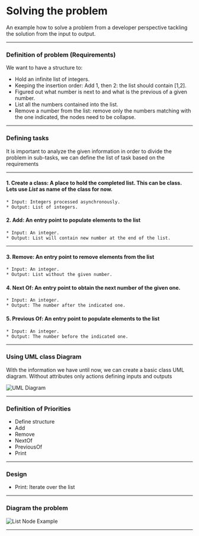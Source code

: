 

# Solving the problem

An example how to solve a problem from a developer perspective tackling the solution from the input to output.


---

### Definition of problem (Requirements)
We want to have a structure to:
* Hold an infinite list of integers.
* Keeping the insertion order: Add 1, then 2: the list should contain [1,2].
* Figured out what number is next to and what is the previous of a given number.
* List all the numbers contained into the list.
* Remove a number from the list: remove only the numbers matching with the one indicated, the 
nodes need to be collapse.

___

### Defining tasks

It is important to analyze the given information in order to divide the problem in sub-tasks, 
we can define the list of task based on the requirements

---

#### 1. Create a class: A place to hold the completed list. This can be class. Lets use _List_ as name of the class for now.

    * Input: Integers processed asynchronously.
    * Output: List of integers.

#### 2. Add: An entry point to populate elements to the list

    * Input: An integer.
    * Output: List will contain new number at the end of the list.
     
---

#### 3. Remove: An entry point to remove elements from the list

    * Input: An integer.
    * Output: List without the given number.

#### 4. Next Of: An entry point to obtain the next number of the given one.

    * Input: An integer.
    * Output: The number after the indicated one.

#### 5. Previous Of: An entry point to populate elements to the list

    * Input: An integer.
    * Output: The number before the indicated one.

---

### Using UML class Diagram
With the information we have until now, we can create a basic class UML diagram. Without attributes only actions defining inputs and outputs

![UML Diagram](https://drive.google.com/uc?export=view&id=1nYFmzFhnHJqGcTDacCTXMlc2ZdzJIMr5)

---

### Definition of Priorities
* Define structure
* Add
* Remove
* NextOf
* PreviousOf
* Print

---

### Design
* Print: Iterate over the list 

    
---

### Diagram the problem
![List Node Example](https://drive.google.com/uc?export=view&id=1WzwQkRfmhxB3TjrtcV2d4nzESSA6O7wA)

---
